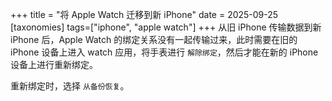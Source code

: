 +++
title = "将 Apple Watch 迁移到新 iPhone"
date = 2025-09-25
[taxonomies]
tags=["iphone", "apple watch"]
+++
从旧 iPhone 传输数据到新 iPhone 后，Apple Watch 的绑定关系没有一起传输过来，此时需要在旧的 iPhone 设备上进入 watch 应用，将手表进行 `解除绑定`，然后才能在新的 iPhone 设备上进行重新绑定。

重新绑定时，选择 `从备份恢复`。